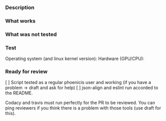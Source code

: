 ### Description

### What works

### What was not tested

### Test
Operating system (and linux kernel version): 
Hardware (GPU/CPU):

### Ready for review
[ ] Script tested as a regular phoenicis user and working (if you have a problem -> draft and ask for help)
[ ] json-align and eslint run accorded to the README.

Codacy and travis must run perfectly for the PR to be reviewed. You can ping reviewers if you think there is a problem with those tools (use draft for this).

